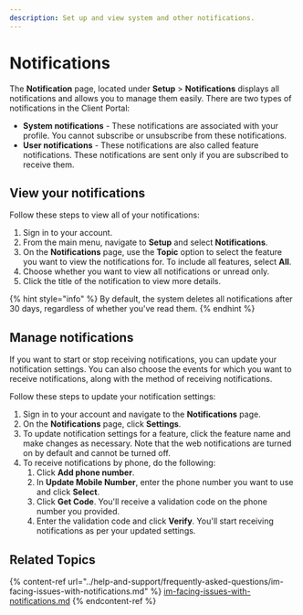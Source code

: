 ```yaml
---
description: Set up and view system and other notifications.
---
```


# Notifications

The **Notification** page, located under **Setup** > **Notifications** displays all notifications and allows you to manage them easily.  There are two types of notifications in the Client Portal:

* **System notifications** - These notifications are associated with your profile. You cannot subscribe or unsubscribe from these notifications.
* **User notifications** - These notifications are also called feature notifications. These notifications are sent only if you are subscribed to receive them.

## View your notifications

Follow these steps to view all of your notifications:

1. Sign in to your account.&#x20;
2. From the main menu, navigate to **Setup** and select **Notifications**.&#x20;
3. On the **Notifications** page, use the **Topic** option to select the feature you want to view the notifications for. To include all features, select **All**.
4. Choose whether you want to view all notifications or unread only.
5. Click the title of the notification to view more details.&#x20;

{% hint style="info" %}
By default, the system deletes all notifications after 30 days, regardless of whether you've read them.
{% endhint %}

## Manage notifications

If you want to start or stop receiving notifications, you can update your notification settings. You can also choose the events for which you want to receive notifications, along with the method of receiving notifications.

Follow these steps to update your notification settings:

1. Sign in to your account and navigate to the **Notifications** page.
2. On the **Notifications** page, click **Settings**.
3. To update notification settings for a feature, click the feature name and make changes as necessary. Note that the web notifications are turned on by default and cannot be turned off.
4. To receive notifications by phone, do the following:
   1. Click **Add phone number**.
   2. In **Update Mobile Number**, enter the phone number you want to use and click **Select**.&#x20;
   3. Click **Get Code**. You'll receive a validation code on the phone number you provided.
   4. Enter the validation code and click **Verify**. You'll start receiving notifications as per your updated settings. &#x20;

## Related Topics

{% content-ref url="../help-and-support/frequently-asked-questions/im-facing-issues-with-notifications.md" %}
[im-facing-issues-with-notifications.md](../help-and-support/frequently-asked-questions/im-facing-issues-with-notifications.md)
{% endcontent-ref %}
